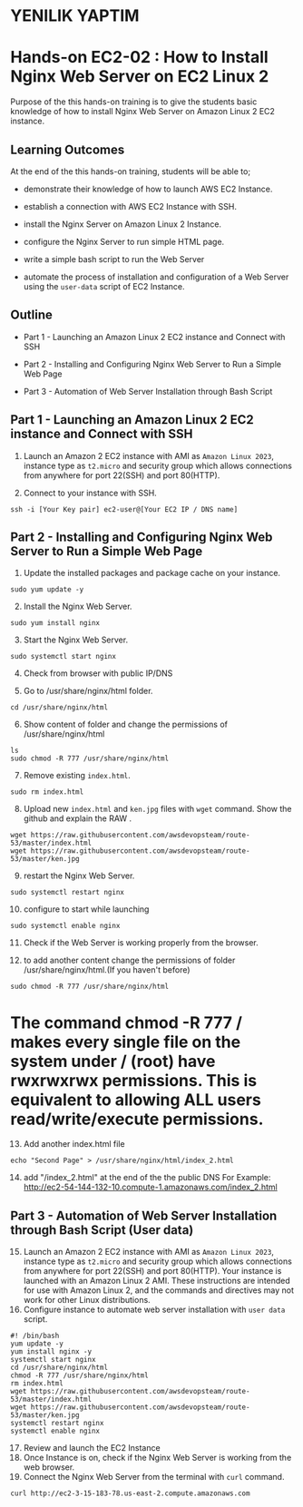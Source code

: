# YENILIK YAPTIM
# Hands-on EC2-02 : How to Install Nginx Web Server on EC2 Linux 2

Purpose of the this hands-on training is to give the students basic knowledge of how to install Nginx Web Server on Amazon Linux 2 EC2 instance.

## Learning Outcomes

At the end of the this hands-on training, students will be able to;

- demonstrate their knowledge of how to launch AWS EC2 Instance.

- establish a connection with AWS EC2 Instance with SSH.

- install the Nginx Server on Amazon Linux 2 Instance.

- configure the Nginx Server to run simple HTML page.

- write a simple bash script to run the Web Server

- automate the process of installation and configuration of a Web Server using the `user-data` script of EC2 Instance.

## Outline

- Part 1 - Launching an Amazon Linux 2 EC2 instance and Connect with SSH

- Part 2 - Installing and Configuring Nginx Web Server to Run a Simple Web Page

- Part 3 - Automation of Web Server Installation through Bash Script

## Part 1 - Launching an Amazon Linux 2 EC2 instance and Connect with SSH

1.  Launch an Amazon 2 EC2 instance with AMI as `Amazon Linux 2023`, instance type as `t2.micro` and security 
group which allows connections from anywhere for port 22(SSH) and port 80(HTTP).

2. Connect to your instance with SSH.

```
ssh -i [Your Key pair] ec2-user@[Your EC2 IP / DNS name]
```

## Part 2 - Installing and Configuring Nginx Web Server to Run a Simple Web Page

1. Update the installed packages and package cache on your instance.
```
sudo yum update -y
```
2. Install the Nginx Web Server.
```
sudo yum install nginx 
```

3. Start the Nginx Web Server.
```
sudo systemctl start nginx
```
4. Check from browser with public IP/DNS


5. Go to /usr/share/nginx/html folder.
```
cd /usr/share/nginx/html
```
6. Show content of folder and change the permissions of /usr/share/nginx/html
```
ls
sudo chmod -R 777 /usr/share/nginx/html
```
7. Remove existing `index.html`.
```
sudo rm index.html
```
8. Upload new `index.html` and `ken.jpg` files with `wget` command. Show the github and explain the RAW .
```
wget https://raw.githubusercontent.com/awsdevopsteam/route-53/master/index.html
wget https://raw.githubusercontent.com/awsdevopsteam/route-53/master/ken.jpg
```
9. restart the Nginx Web Server.
```
sudo systemctl restart nginx
```
10. configure to start while launching
```
sudo systemctl enable nginx
```
11. Check if the Web Server is working properly from the browser.

12. to add another content change the permissions of folder /usr/share/nginx/html.(If you haven't before)
```
sudo chmod -R 777 /usr/share/nginx/html
```
# The command chmod -R 777 / makes every single file on the system under / (root) have rwxrwxrwx permissions. This is equivalent to allowing ALL users read/write/execute permissions.
13. Add another index.html file 
```
echo "Second Page" > /usr/share/nginx/html/index_2.html
```
14. add "/index_2.html" at the end of the the public DNS 
For Example: http://ec2-54-144-132-10.compute-1.amazonaws.com/index_2.html

## Part 3 - Automation of Web Server Installation through Bash Script (User data)
15. Launch an Amazon 2 EC2 instance with AMI as `Amazon Linux 2023`, instance type as `t2.micro` and security group which allows connections from anywhere for port 22(SSH) and port 80(HTTP).
Your instance is launched with an Amazon Linux 2 AMI. These instructions are intended for use with Amazon Linux 2, and the commands and directives may not work for other Linux distributions.
16. Configure instance to automate web server installation with `user data` script.
```
#! /bin/bash
yum update -y
yum install nginx -y
systemctl start nginx
cd /usr/share/nginx/html
chmod -R 777 /usr/share/nginx/html
rm index.html
wget https://raw.githubusercontent.com/awsdevopsteam/route-53/master/index.html
wget https://raw.githubusercontent.com/awsdevopsteam/route-53/master/ken.jpg
systemctl restart nginx
systemctl enable nginx
```

17. Review and launch the EC2 Instance
18. Once Instance is on, check if the Nginx Web Server is working from the web browser.
19. Connect the Nginx Web Server from the terminal with `curl` command.
```
curl http://ec2-3-15-183-78.us-east-2.compute.amazonaws.com
```



